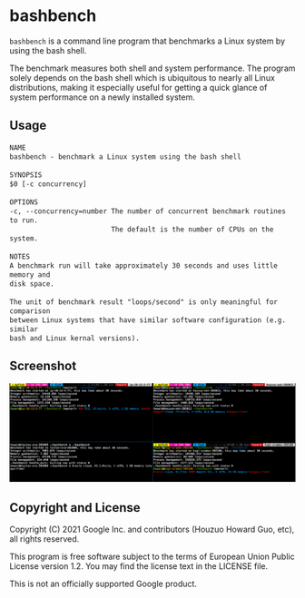 # bashbench

`bashbench` is a command line program that benchmarks a Linux system by using
the bash shell.

The benchmark measures both shell and system performance. The program solely
depends on the bash shell which is ubiquitous to nearly all Linux distributions,
making it especially useful for getting a quick glance of system performance on
a newly installed system.

## Usage

```text
NAME
bashbench - benchmark a Linux system using the bash shell

SYNOPSIS
$0 [-c concurrency]

OPTIONS
-c, --concurrency=number The number of concurrent benchmark routines to run.
                         The default is the number of CPUs on the system.

NOTES
A benchmark run will take approximately 30 seconds and uses little memory and
disk space.

The unit of benchmark result "loops/second" is only meaningful for comparison
between Linux systems that have similar software configuration (e.g. similar
bash and Linux kernal versions).
```

## Screenshot

<img src="https://github.com/HouzuoGuo/bashbench/raw/master/screenshot.png" alt="screenshot"/>

## Copyright and License

Copyright (C) 2021 Google Inc. and contributors (Houzuo Howard Guo, etc), all
rights reserved.

This program is free software subject to the terms of European Union Public
License version 1.2. You may find the license text in the LICENSE file.

This is not an officially supported Google product.
